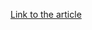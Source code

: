 [Link to the article](https://yoroi.company/research/spectre-v4-0-the-speed-of-malware-threats-after-the-pandemics/)
